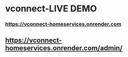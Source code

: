 # vconnect-LIVE DEMO

### https://vconnect-homeservices.onrender.com


## https://vconnect-homeservices.onrender.com/admin/